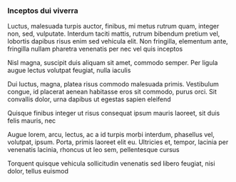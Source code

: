 ### Inceptos dui viverra

Luctus, malesuada turpis auctor, finibus, mi metus rutrum quam, integer non, sed, vulputate. Interdum taciti mattis, rutrum bibendum pretium vel, lobortis dapibus risus enim sed vehicula elit. Non fringilla, elementum ante, fringilla nullam pharetra venenatis per nec vel quis inceptos

Nisl magna, suscipit duis aliquam sit amet, commodo semper. Per ligula augue lectus volutpat feugiat, nulla iaculis

Dui luctus, magna, platea risus commodo malesuada primis. Vestibulum congue, id placerat aenean habitasse eros sit commodo, purus orci. Sit convallis dolor, urna dapibus ut egestas sapien eleifend

Quisque finibus integer ut risus consequat ipsum mauris laoreet, sit duis felis mauris, nec

Augue lorem, arcu, lectus, ac a id turpis morbi interdum, phasellus vel, volutpat, ipsum. Porta, primis laoreet elit eu. Ultricies et, tempor, lacinia per venenatis lacinia, rhoncus ut leo sem, pellentesque cursus

Torquent quisque vehicula sollicitudin venenatis sed libero feugiat, nisi dolor, tellus euismod


